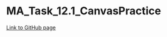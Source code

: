 # MA_Task_12.1_CanvasPractice

[Link to GitHub page](https://vladgalafm.github.io/MA_Task_12.1_CanvasPractice/)
